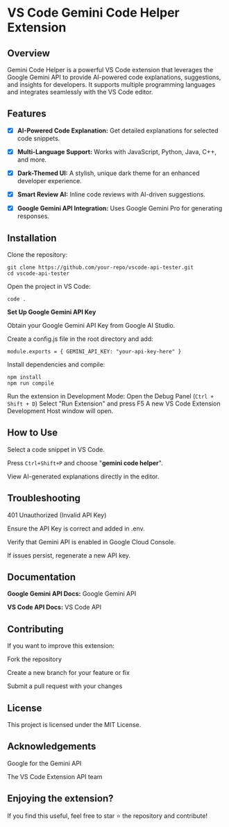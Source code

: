 # VS Code Gemini Code Helper Extension

## Overview

Gemini Code Helper is a powerful VS Code extension that leverages the Google Gemini API to provide AI-powered code explanations, suggestions, and insights for developers. It supports multiple programming languages and integrates seamlessly with the VS Code editor.

## Features

- [x] **AI-Powered Code Explanation:** Get detailed explanations for selected code snippets.

- [x] **Multi-Language Support:** Works with JavaScript, Python, Java, C++, and more.

- [x] **Dark-Themed UI:** A stylish, unique dark theme for an enhanced developer experience.

- [x] **Smart Review AI:** Inline code reviews with AI-driven suggestions.

- [x] **Google Gemini API Integration:** Uses Google Gemini Pro for generating responses.

## Installation

Clone the repository:

    git clone https://github.com/your-repo/vscode-api-tester.git
    cd vscode-api-tester
Open the project in VS Code:

    code .
**Set Up Google Gemini API Key**

Obtain your Google Gemini API Key from Google AI Studio.

Create a config.js file in the root directory and add:

`module.exports = {
    GEMINI_API_KEY: "your-api-key-here"
}`

Install dependencies and compile:

    npm install
    npm run compile
Run the extension in Development Mode:
Open the Debug Panel (`Ctrl + Shift + D`)
Select "Run Extension" and press F5
A new VS Code Extension Development Host window will open.

## How to Use

Select a code snippet in VS Code.

Press `Ctrl+Shift+P` and choose "**gemini code helper**".

View AI-generated explanations directly in the editor.

## Troubleshooting

401 Unauthorized (Invalid API Key)

Ensure the API Key is correct and added in .env.

Verify that Gemini API is enabled in Google Cloud Console.

If issues persist, regenerate a new API key.

## Documentation

**Google Gemini API Docs:** Google Gemini API

**VS Code API Docs:** VS Code API


## Contributing

If you want to improve this extension:

Fork the repository

Create a new branch for your feature or fix

Submit a pull request with your changes

## License

This project is licensed under the MIT License.

## Acknowledgements

Google for the Gemini API

The VS Code Extension API team

## Enjoying the extension?

If you find this useful, feel free to star ⭐ the repository and contribute!
